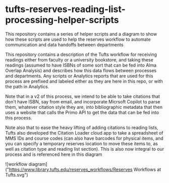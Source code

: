 # tufts-reserves-reading-list-processing-helper-scripts
This repository contains a series of helper scripts and a diagram to show how these scripts are used to help the reserves workflow to automate communication and data handoffs between departments

This repository contains a description of the Tufts workflow for receiving readings either from faculty or a university bookstore, and taking these readings (assumed to have ISBNs of some sort that can be fed into Alma Overlap Analysis) and describes how this data flows between processes and departments.   Any scripts or Analytics reports that are used for this process are prefixed and labeled either as they are here in this repo, or with the path in Analytics.

Note that in a v2 of this process, we intend to be able to take citations that don't have ISBN, say from email, and incorporate Micrsoft Copilot to parse them, whatever citation style they are, into bibliographic metadata that then uses a website that calls the Primo API to get the data that can be fed into this process.

Note also that to ease the heavy lifting of adding citations to reading lists, Tufts also developed the Citation Loader cloud app to take a spreadsheet of MMS IDs and course codes (can also have barcodes for physical items, and you can specify a temporary reserves location to move these items to, as well as citation type and reading list section).  This is also now integral to our process and is referenced here in this diagram

![workflow diagram]("https://www.library.tufts.edu/reserves_workflows/Reserves Workflows at Tufts.svg")
